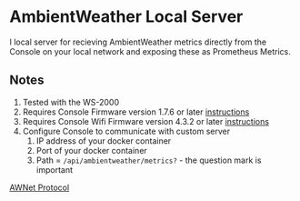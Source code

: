 # AmbientWeather Local Server

I local server for recieving AmbientWeather metrics directly from the Console on your local network and exposing these as Prometheus Metrics.

## Notes

1. Tested with the WS-2000
1. Requires Console Firmware version 1.7.6 or later [instructions](https://ambientweather.com/faqs/question/view/id/1415/)
1. Requires Console Wifi Firmware version 4.3.2 or later [instructions](https://ambientweather.com/faqs/question/view/id/1449/)
1. Configure Console to communicate with custom server
	1. IP address of your docker container
	1. Port of your docker container
	1. Path = `/api/ambientweather/metrics?` - the question mark is important

[AWNet Protocol](https://ambientweather.com/faqs/question/view/id/1857/)